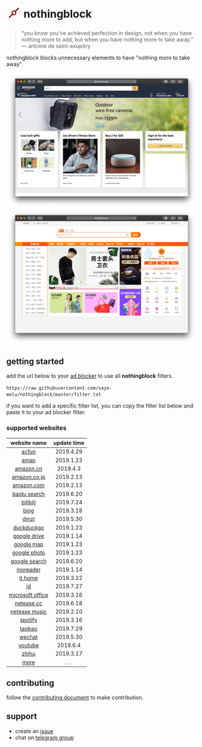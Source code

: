 <h1>
<sub>
<img  src="asset/nothongblock-logo.png" height="40" width="40">
</sub>
nothingblock
</h1>

> “you know you've achieved perfection in design, not when you have nothing more to add, but when you have nothing more to take away.” ― antoine de saint-exupéry

nothingblock blocks unnecessary elements to have "nothing more to take away".

![nothingblock on amazon.com](asset/nothingblock-on-amazon.com.jpg)
![nothingblock on taobao](asset/nothingblock-on-taobao.jpg)

## getting started

add the url below to your [ad blocker](https://bing.com/search?q=ad+blocker) to use all **nothingblock** filters.

`https://raw.githubusercontent.com/sayo-melu/nothingblock/master/filter.txt`

if you want to add a specific filter list, you can copy the filter list below and paste it to your ad blocker filter.

### supported websites

| **website name** | **update time** |
|:----------------:|:---------------:|
| [acfun](filter-item/acfun.txt) | 2019.4.29 |
| [amap](filter-item/amap.txt) | 2019.1.23 |
| [amazon.cn](filter-item/amazon.cn.txt) | 2019.4.3 |
| [amazon.co.jp](filter-item/amazon.co.jp.txt) | 2019.2.13 |
| [amazon.com](filter-item/amazon.com.txt) | 2019.2.13 |
| [baidu search](filter-item/baidu-search.txt) | 2019.6.20 |
| [bilibili](filter-item/bilibili.txt) | 2019.7.24 |
| [bing](filter-item/bing.txt) | 2019.3.18 |
| [dmzj](filter-item/dmzj.txt) | 2019.5.30 |
| [duckduckgo](filter-item/duckduckgo.txt) | 2019.1.23 |
| [google drive](filter-item/google-drive.txt) | 2019.1.14 |
| [google map](filter-item/google-map.txt) | 2019.1.23 |
| [google photo](filter-item/google-photo.txt) | 2019.1.23 |
| [google search](filter-item/google-search.txt) | 2019.6.20 |
| [inoreader](filter-item/inoreader.txt) | 2019.1.14 |
| [it home](filter-item/it-home.txt) | 2019.3.22 |
| [jd](filter-item/jd.txt) | 2019.7.27 |
| [microsoft office](filter-item/microsoft-office.txt) | 2019.3.16 |
| [netease cc](filter-item/netease-cc.txt) | 2019.6.18 |
| [netease music](filter-item/netease-music.txt) | 2019.2.10 |
| [spotify](filter-item/spotify.txt) | 2019.3.16 |
| [taobao](filter-item/taobao.txt) | 2019.7.29 |
| [wechat](filter-item/wechat.txt) | 2019.5.30 |
| [youtube](filter-item/youtube.txt) | 2019.6.4 |
| [zhihu](filter-item/zhihu.txt) | 2019.3.17 |
| [more](document/more-website.md) | . . . |

## contributing

follow the [contributing document](document/contributing.md) to make contribution.

## support

- create an [issue](https://github.com/sayo-melu/nothingblock/issues/new/choose)
- chat on [telegram group](https://t.me/nothingblock)
